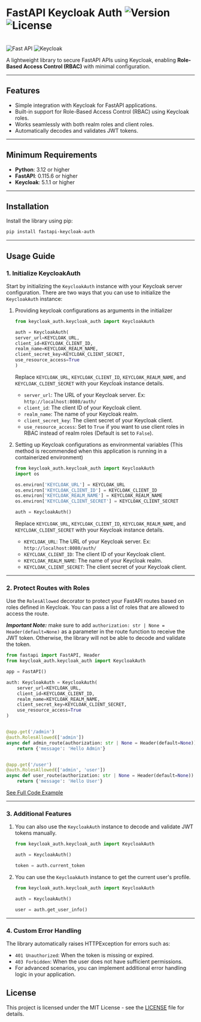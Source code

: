 # **FastAPI Keycloak Auth** ![Version](https://img.shields.io/badge/version-1.0.0-blue) ![License](https://img.shields.io/badge/license-MIT-green)
<br>
<img src="https://img.shields.io/badge/FastAPI-009688?style=for-the-badge&logo=fastapi&logoColor=white"  alt="Fast API"/>
<img src="https://img.shields.io/badge/Keycloak-103060?style=for-the-badge&logo=keycloak&logoColor=white"  alt="Keycloak"/>


A lightweight library to secure FastAPI APIs using Keycloak, enabling **Role-Based Access Control (RBAC)** with minimal configuration.

---

## **Features**

- Simple integration with Keycloak for FastAPI applications.
- Built-in support for Role-Based Access Control (RBAC) using Keycloak roles.
- Works seamlessly with both realm roles and client roles.
- Automatically decodes and validates JWT tokens.

---

## **Minimum Requirements**

- **Python**: 3.12 or higher
- **FastAPI**: 0.115.6 or higher
- **Keycloak**: 5.1.1 or higher

---

## **Installation**

Install the library using pip:

```bash
pip install fastapi-keycloak-auth
```

---

## **Usage Guide**

### **1. Initialize KeycloakAuth**

Start by initializing the `KeycloakAuth` instance with your Keycloak server configuration.
There are two ways that you can use to initialize the `KeycloakAuth` instance:

1. Providing keycloak configurations as arguments in the initializer

      ```python
      from keycloak_auth.keycloak_auth import KeycloakAuth
      
      auth = KeycloakAuth(
      server_url=KEYCLOAK_URL,
      client_id=KEYCLOAK_CLIENT_ID,
      realm_name=KEYCLOAK_REALM_NAME,
      client_secret_key=KEYCLOAK_CLIENT_SECRET,
      use_resource_access=True
      )
      ```
   Replace `KEYCLOAK_URL`, `KEYCLOAK_CLIENT_ID`, `KEYCLOAK_REALM_NAME`, and `KEYCLOAK_CLIENT_SECRET` with your Keycloak instance details.

    * `server_url`: The URL of your Keycloak server. Ex: `http://localhost:8080/auth/`
    * `client_id`: The client ID of your Keycloak client.
    * `realm_name`: The name of your Keycloak realm.
    * `client_secret_key`: The client secret of your Keycloak client.
    * `use_resource_access`: Set to `True` if you want to use client roles in RBAC instead of realm roles (Default is set to `False`).


2. Setting up Keycloak configurations as environmental variables (This method is recommended when this application is running in a containerized environment)

    ```python
    from keycloak_auth.keycloak_auth import KeycloakAuth
    import os
    
    os.environ['KEYCLOAK_URL'] = KEYCLOAK_URL
    os.environ['KEYCLOAK_CLIENT_ID'] = KEYCLOAK_CLIENT_ID
    os.environ['KEYCLOAK_REALM_NAME'] = KEYCLOAK_REALM_NAME
    os.environ['KEYCLOAK_CLIENT_SECRET'] = KEYCLOAK_CLIENT_SECRET
    
    auth = KeycloakAuth()
    ```
   Replace `KEYCLOAK_URL`, `KEYCLOAK_CLIENT_ID`, `KEYCLOAK_REALM_NAME`, and `KEYCLOAK_CLIENT_SECRET` with your Keycloak instance details.

    * `KEYCLOAK_URL`: The URL of your Keycloak server. Ex: `http://localhost:8080/auth/`
    * `KEYCLOAK_CLIENT_ID`: The client ID of your Keycloak client.
    * `KEYCLOAK_REALM_NAME`: The name of your Keycloak realm.
    * `KEYCLOAK_CLIENT_SECRET`: The client secret of your Keycloak client.

---

### **2. Protect Routes with Roles**

Use the `RolesAllowed` decorator to protect your FastAPI routes based on roles defined in Keycloak.
You can pass a list of roles that are allowed to access the route.

***Important Note:*** make sure to add `authorization: str | None = Header(default=None)` as a parameter in the route function to receive the JWT token.
Otherwise, the library will not be able to decode and validate the token.

```python
from fastapi import FastAPI, Header
from keycloak_auth.keycloak_auth import KeycloakAuth

app = FastAPI()

auth: KeycloakAuth = KeycloakAuth(
    server_url=KEYCLOAK_URL,
    client_id=KEYCLOAK_CLIENT_ID,
    realm_name=KEYCLOAK_REALM_NAME,
    client_secret_key=KEYCLOAK_CLIENT_SECRET,
    use_resource_access=True
)


@app.get('/admin')
@auth.RolesAllowed(['admin'])
async def admin_route(authorization: str | None = Header(default=None)):
    return {'message': 'Hello Admin'}


@app.get('/user')
@auth.RolesAllowed(['admin', 'user'])
async def user_route(authorization: str | None = Header(default=None)):
    return {'message': 'Hello User'}
```

[See Full Code Example](https://github.com/SahasPunchihewa/fastapi-keycloak-rbac-poc)

---

### **3. Additional Features**

1. You can also use the `KeycloakAuth` instance to decode and validate JWT tokens manually.

    ```python
    from keycloak_auth.keycloak_auth import KeycloakAuth

    auth = KeycloakAuth()
   
    token = auth.current_token
    ```

2. You can use the `KeycloakAuth` instance to get the current user's profile.

    ```python
    from keycloak_auth.keycloak_auth import KeycloakAuth

    auth = KeycloakAuth()
   
    user = auth.get_user_info()
    ```

---

### **4. Custom Error Handling**

The library automatically raises HTTPException for errors such as:

* `401 Unauthorized`: When the token is missing or expired.
* `403 Forbidden`: When the user does not have sufficient permissions.
* For advanced scenarios, you can implement additional error handling logic in your application.

## **License**

This project is licensed under the MIT License - see the [LICENSE](LICENSE) file for details.
